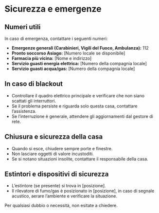 # Sicurezza e emergenze

## Numeri utili

In caso di emergenza, contattare i seguenti numeri:

- **Emergenze generali (Carabinieri, Vigili del Fuoco, Ambulanza):** 112
- **Pronto soccorso Asiago:** [Numero locale se disponibile]
- **Farmacia più vicina:** [Nome e indirizzo]
- **Servizio guasti energia elettrica:** [Numero della compagnia locale]
- **Servizio guasti acqua/gas:** [Numero della compagnia locale]

## In caso di blackout

- Controllare il quadro elettrico principale e verificare che non siano scattati gli interruttori.
- Se il problema persiste e riguarda solo questa casa, contattare l’assistenza.
- Se l’interruzione è generale, attendere gli aggiornamenti dal gestore di rete.

## Chiusura e sicurezza della casa

- Quando si esce, chiudere sempre porte e finestre.
- Non lasciare oggetti di valore incustoditi.
- Se si notano situazioni insolite, contattare il responsabile della casa.

## Estintori e dispositivi di sicurezza

- L’estintore (se presente) si trova in [posizione].
- Il rilevatore di fumo/gas è posizionato in [posizione], in caso di segnale acustico, aerare l’ambiente e verificare la situazione.

Per qualsiasi dubbio o necessità, non esitate a chiedere.
